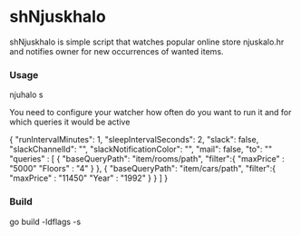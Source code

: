 shNjuskhalo
===========

shNjuskhalo is simple script that watches popular online store njuskalo.hr and
notifies owner for new occurrences of wanted items.

### Usage
njuhalo s


You need to configure your watcher how often do you want to run it and for which
queries it would be active

{
  "runIntervalMinutes": 1,
  "sleepIntervalSeconds": 2,
  "slack": false,
  "slackChannelId": "",
  "slackNotificationColor": "",
  "mail": false,
  "to": ""
  "queries" : [
    {
      "baseQueryPath": "item/rooms/path",
      "filter":{
        "maxPrice" : "5000"
        "Floors" : "4"
      }
    },
    {
      "baseQueryPath": "item/cars/path",
      "filter":{
        "maxPrice" : "11450"
        "Year" : "1992"
      }
    }
  ]
}

### Build


go build -ldflags -s
